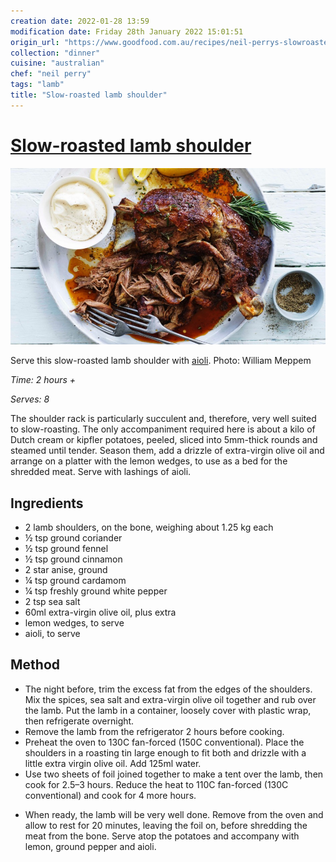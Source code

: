 ```yaml
---
creation date: 2022-01-28 13:59
modification date: Friday 28th January 2022 15:01:51
origin_url: "https://www.goodfood.com.au/recipes/neil-perrys-slowroasted-lamb-shoulder-20210405-h1uyr0"
collection: "dinner"
cuisine: "australian"
chef: "neil perry"
tags: "lamb"
title: "Slow-roasted lamb shoulder"
---
```

# [Slow-roasted lamb shoulder](https://www.goodfood.com.au/recipes/neil-perrys-slowroasted-lamb-shoulder-20210405-h1uyr0)


![Serve this slow-roasted lamb shoulder with aioli.](assets/55ba539822ed3e44d1f1ecdfe20a8dd0.jpg)

Serve this slow-roasted lamb shoulder with [aioli](_sides/aioli.md). Photo: William Meppem

*Time: 2 hours +*

*Serves: 8*

The shoulder rack is particularly succulent and, therefore, very well suited to slow-roasting. The only accompaniment required here is about a kilo of Dutch cream or kipfler potatoes, peeled, sliced into 5mm-thick rounds and steamed until tender. Season them, add a drizzle of extra-virgin olive oil and arrange on a platter with the lemon wedges, to use as a bed for the shredded meat. Serve with lashings of aioli.

## Ingredients

* 2 lamb shoulders, on the bone, weighing about 1.25 kg each
* ½ tsp ground coriander
* ½ tsp ground fennel
* ½ tsp ground cinnamon
* 2 star anise, ground
* ¼ tsp ground cardamom
* ¼ tsp freshly ground white pepper
* 2 tsp sea salt
* 60ml extra-virgin olive oil, plus extra
* lemon wedges, to serve
* aioli, to serve

## Method

* The night before, trim the excess fat from the edges of the shoulders. Mix the spices, sea salt and extra-virgin olive oil together and rub over the lamb. Put the lamb in a container, loosely cover with plastic wrap, then refrigerate overnight.
* Remove the lamb from the refrigerator 2 hours before cooking.
* Preheat the oven to 130C fan-forced (150C conventional). Place the shoulders in a roasting tin large enough to fit both and drizzle with a little extra virgin olive oil. Add 125ml water.
* Use two sheets of foil joined together to make a tent over the lamb, then cook for 2.5–3 hours. Reduce the heat to 110C fan-forced (130C conventional) and cook for 4 more hours.
- When ready, the lamb will be very well done. Remove from the oven and allow to rest for 20 minutes, leaving the foil on, before shredding the meat from the bone. Serve atop the potatoes and accompany with lemon, ground pepper and aioli.
